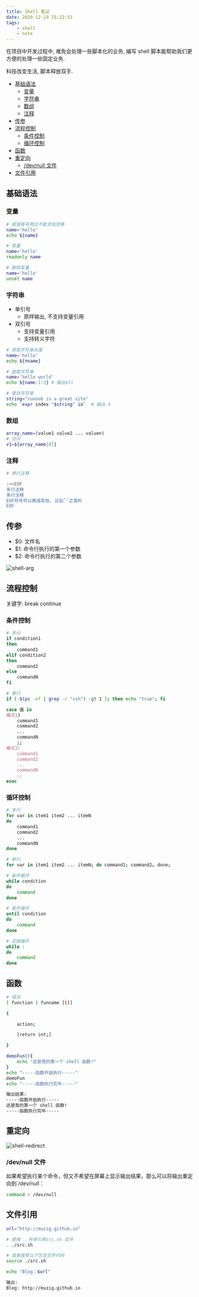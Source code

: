 ```yaml
---
title: Shell 笔记
date: 2020-12-19 15:22:53
tags:
    - shell
    - note
---
```


在项目中开发过程中, 难免会处理一些脚本化的业务, 编写 shell 脚本能帮助我们更方便的处理一些固定业务.

科技改变生活, 脚本释放双手.

<!-- more -->

- [基础语法](#基础语法)
  - [变量](#变量)
  - [字符串](#字符串)
  - [数组](#数组)
  - [注释](#注释)
- [传参](#传参)
- [流程控制](#流程控制)
  - [条件控制](#条件控制)
  - [循环控制](#循环控制)
- [函数](#函数)
- [重定向](#重定向)
  - [/dev/null 文件](#devnull-文件)
- [文件引用](#文件引用)

## 基础语法

### 变量

```bash
# 赋值等号两边不能添加空格
name='hello'
echo ${name}
```

```bash
# 常量
name='hello'
readonly name
```

```bash
# 删除变量
name='hello'
unset name
```

### 字符串

- 单引号
  - 原样输出, 不支持变量引用
- 双引号
  - 支持变量引用
  - 支持转义字符

```bash
# 获取字符串长度
name='hello'
echo ${#name}
```

```bash
# 提取字符串
name='hello world'
echo ${name:1:3} # 输出ell
```

```bash
# 查找字符串
string="runoob is a great site"
echo `expr index "$string" io`  # 输出 4
```

### 数组

```bash
array_name=(value1 value2 ... valuen)
# 访问
v1=${array_name[0]}
```

### 注释

```bash
# 单行注释

:<<EOF
多行注释
多行注释
EOF符号可以换成其他, 比如`'之类的
EOF
```

## 传参

- $0: 文件名
- $1: 命令行执行的第一个参数
- $2: 命令行执行的第二个参数

![shell-arg](../img/shell-arg.png)

## 流程控制

关键字: break continue

### 条件控制

```bash
# 多行
if condition1
then
    command1
elif condition2 
then 
    command2
else
    commandN
fi

# 单行
if [ $(ps -ef | grep -c "ssh") -gt 1 ]; then echo "true"; fi
```

```bash
case 值 in
模式1)
    command1
    command2
    ...
    commandN
    ;;
模式2）
    command1
    command2
    ...
    commandN
    ;;
esac
```

### 循环控制

```bash
# 多行
for var in item1 item2 ... itemN
do
    command1
    command2
    ...
    commandN
done

# 单行
for var in item1 item2 ... itemN; do command1; command2… done;
```

```bash
# 条件循环
while condition
do
    command
done

# 条件循环
until condition
do
    command
done

# 无限循环
while :
do
    command
done
```

## 函数

```bash
# 语法
[ function ] funname [()]

{

    action;

    [return int;]

}
```

```bash
demoFun(){
    echo "这是我的第一个 shell 函数!"
}
echo "-----函数开始执行-----"
demoFun
echo "-----函数执行完毕-----"
```

```md
输出结果:
-----函数开始执行-----
这是我的第一个 shell 函数!
-----函数执行完毕-----
```

## 重定向

![shell-redirect](../img/shell-redirect.png)

### /dev/null 文件

如果希望执行某个命令，但又不希望在屏幕上显示输出结果，那么可以将输出重定向到 /dev/null：

```bash
command > /dev/null
```

## 文件引用

```bash
url="http://muzig.github.io"
```

```bash
# 使用 . 号来引用src.sh 文件
. ./src.sh

# 或者使用以下包含文件代码
source ./src.sh

echo "Blog：$url"
```

```md
输出:
Blog: http://muzig.github.io
```
